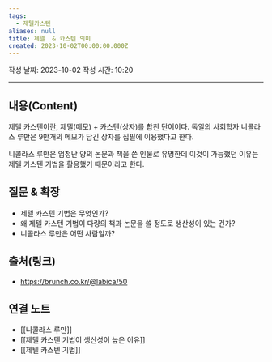 ```yaml
---
tags:
  - 제텔카스텐
aliases: null
title: 제텔  & 카스텐 의미
created: 2023-10-02T00:00:00.000Z
---
```

작성 날짜: 2023-10-02
작성 시간: 10:20


----

## 내용(Content)

제텔 카스텐이란, 제텔(메모) + 카스텐(상자)를 합친 단어이다. 
독일의 사회학자 니콜라스 루만은 9만개의 메모가 담긴 상자를 집필에 이용했다고 한다.

니콜라스 루만은 엄청난 양의 논문과 책을 쓴 인물로 유명한데 이것이 가능했던 이유는 제텔 카스텐 기법을 활용했기 때문이라고 한다.

## 질문 & 확장

- 제텔 카스텐 기법은 무엇인가?
- 왜 제텔 카스텐 기법이 다량의 책과 논문을 쓸 정도로 생산성이 있는 건가?
- 니콜라스 루만은 어떤 사람일까?

## 출처(링크)

- https://brunch.co.kr/@labica/50

## 연결 노트

- [[니콜라스 루만]]
- [[제텔 카스텐 기법이 생산성이 높은 이유]]
- [[제텔 카스텐 기법]]



